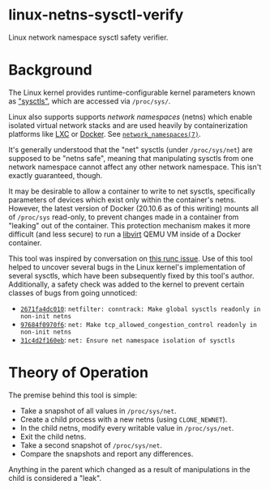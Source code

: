 linux-netns-sysctl-verify
=========================
Linux network namespace sysctl safety verifier.

# Background
The Linux kernel provides runtime-configurable kernel parameters known as
["sysctls"][sysctl], which are accessed via `/proc/sys/`.

Linux also supports supports *network namespaces* (netns) which enable isolated
virtual network stacks and are used heavily by containerization platforms like
[LXC] or [Docker]. See [`network_namespaces(7)`][network_namespaces].

It's generally understood that the "net" sysctls (under `/proc/sys/net`) are
supposed to be "netns safe", meaning that manipulating sysctls from one network
namespace cannot affect any other network namespace. This isn't exactly
guaranteed, though.

It may be desirable to allow a container to write to net sysctls, specifically
parameters of devices which exist only within the container's netns.  However,
the latest version of Docker (20.10.6 as of this writing) mounts all of
`/proc/sys` read-only, to prevent changes made in a container from "leaking"
out of the container. This protection mechanism makes it more difficult (and
less secure) to run a [libvirt] QEMU VM inside of a Docker container.

This tool was inspired by conversation on [this runc issue][runc_2826].  Use of
this tool helped to uncover several bugs in the Linux kernel's implementation
of several sysctls, which have been subsequently fixed by this tool's author.
Additionally, a safety check was added to the kernel to prevent certain classes
of bugs from going unnoticed:

- [`2671fa4dc010`](https://github.com/torvalds/linux/commit/2671fa4dc010):
  `netfilter: conntrack: Make global sysctls readonly in non-init netns`
- [`97684f0970f6`](https://github.com/torvalds/linux/commit/97684f0970f6):
  `net: Make tcp_allowed_congestion_control readonly in non-init netns`
- [`31c4d2f160eb`](https://github.com/torvalds/linux/commit/31c4d2f160eb):
  `net: Ensure net namespace isolation of sysctls`


# Theory of Operation
The premise behind this tool is simple:
- Take a snapshot of all values in `/proc/sys/net`.
- Create a child process with a new netns (using `CLONE_NEWNET`).
- In the child netns, modify every writable value in `/proc/sys/net`.
- Exit the child netns.
- Take a second snapshot of `/proc/sys/net`.
- Compare the snapshots and report any differences.

Anything in the parent which changed as a result of manipulations in the child
is considered a "leak".



[sysctl]: https://man7.org/linux/man-pages/man8/sysctl.8.html
[network_namespaces]: https://man7.org/linux/man-pages/man7/network_namespaces.7.html
[LXC]: https://linuxcontainers.org/
[Docker]: https://docs.docker.com/get-started/overview/
[libvirt]: https://libvirt.org/
[runc_2826]: https://github.com/opencontainers/runc/issues/2826
